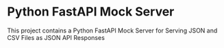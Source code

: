 # Python FastAPI Mock Server
This project contains a Python FastAPI Mock Server for Serving JSON and CSV Files as JSON API Responses


